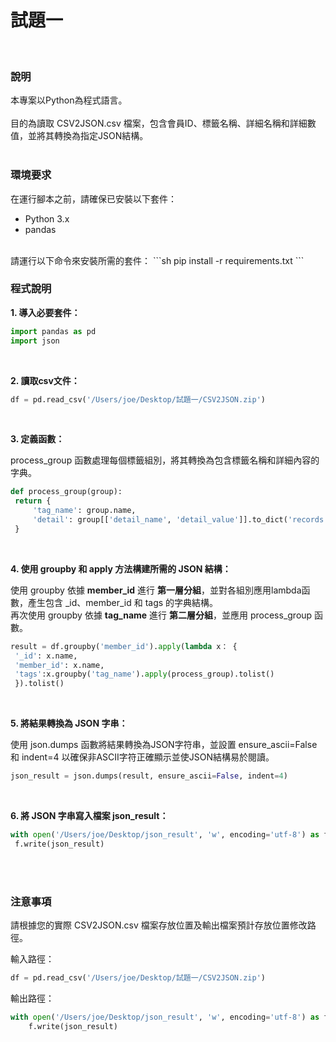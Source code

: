 # 試題一
<br>

### 說明

本專案以Python為程式語言。<br><br>
目的為讀取 CSV2JSON.csv 檔案，包含會員ID、標籤名稱、詳細名稱和詳細數值，並將其轉換為指定JSON結構。
<br><br>

### 環境要求

在運行腳本之前，請確保已安裝以下套件：
- Python 3.x
- pandas
<br>
請運行以下命令來安裝所需的套件：
```sh
pip install -r requirements.txt
```
<br>

### 程式說明


**1. 導入必要套件：**
   <br>
   ```python
   import pandas as pd
   import json
   ```
   <br>

**2. 讀取csv文件：**
   ```python
   df = pd.read_csv('/Users/joe/Desktop/試題一/CSV2JSON.zip')
   ```
<br>

**3. 定義函數：**

process_group 函數處理每個標籤組別，將其轉換為包含標籤名稱和詳細內容的字典。
   ```python
   def process_group(group):
    return {
        'tag_name': group.name,
        'detail': group[['detail_name', 'detail_value']].to_dict('records')
    }
   ```
 

<br>

**4. 使用 groupby 和 apply 方法構建所需的 JSON 結構：**

使用 groupby 依據 **member_id** 進行 **第一層分組**，並對各組別應用lambda函數，產生包含 _id、member_id 和 tags 的字典結構。\
 再次使用 groupby 依據 **tag_name** 進行 **第二層分組**，並應用 process_group 函數。
   ```python
   result = df.groupby('member_id').apply(lambda x： {
    '_id': x.name,
    'member_id': x.name,
    'tags':x.groupby('tag_name').apply(process_group).tolist()
    }).tolist()
   ```
 
<br>


**5. 將結果轉換為 JSON 字串：**

 使用 json.dumps 函數將結果轉換為JSON字符串，並設置 ensure_ascii=False 和 indent=4 以確保非ASCII字符正確顯示並使JSON結構易於閱讀。
   ```python
   json_result = json.dumps(result, ensure_ascii=False, indent=4)
   ```
<br>


**6. 將 JSON 字串寫入檔案 json_result：**
   ```python
   with open('/Users/joe/Desktop/json_result', 'w', encoding='utf-8') as f:
    f.write(json_result)
   ```

<br><br>
### 注意事項
請根據您的實際 CSV2JSON.csv 檔案存放位置及輸出檔案預計存放位置修改路徑。

輸入路徑：
```python 
df = pd.read_csv('/Users/joe/Desktop/試題一/CSV2JSON.zip')
```
輸出路徑：
``` python
with open('/Users/joe/Desktop/json_result', 'w', encoding='utf-8') as f:
    f.write(json_result)
```
